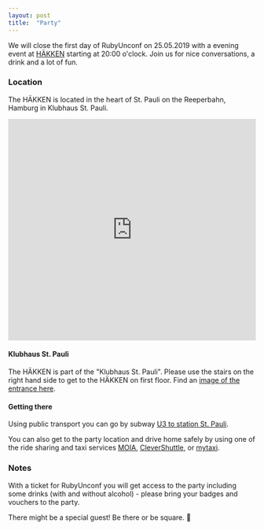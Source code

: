 ```yaml
---
layout: post
title:  "Party"
---
```

We will close the first day of RubyUnconf on 25.05.2019 with a evening event at [HÄKKEN](https://goo.gl/maps/LeKx9JqQDaYyEAxD8) starting at 20:00 o'clock. Join us for nice conversations, a drink and a lot of fun.


### Location

The HÄKKEN is located in the heart of St. Pauli on the Reeperbahn, Hamburg in Klubhaus St. Pauli.

<p>
  <iframe src="https://www.google.com/maps/embed?pb=!1m18!1m12!1m3!1d2370.479100438408!2d9.962063451239572!3d53.54921447992402!2m3!1f0!2f0!3f0!3m2!1i1024!2i768!4f13.1!3m3!1m2!1s0x47b18f727040e9a9%3A0x9283617e6aab6eae!2zSMOES0tFTg!5e0!3m2!1sde!2sde!4v1558039530724!5m2!1sde!2sde" width="100%" height="450" frameborder="0" style="border:0" allowfullscreen></iframe>
</p>

#### Klubhaus St. Pauli

The HÄKKEN is part of the "Klubhaus St. Pauli". Please use the stairs on the right hand side to get to the HÄKKEN on first floor. Find an [image of the entrance here](https://www.google.de/maps/uv?hl=de&pb=!1s0x47b18f7212aff5ed%3A0xc0192356141b2818!2m22!2m2!1i80!2i80!3m1!2i20!16m16!1b1!2m2!1m1!1e1!2m2!1m1!1e3!2m2!1m1!1e5!2m2!1m1!1e4!2m2!1m1!1e6!3m1!7e115!4shttps%3A%2F%2Flh5.googleusercontent.com%2Fp%2FAF1QipN6qFeDCzx2Liw3zLWZ3GiDF7hwIYhQQyBWa-Q%3Dw240-h320-k-no!5sklubhaus%20st.%20pauli%20-%20Google-Suche!15sCAQ&imagekey=!1e10!2sAF1QipMcqV3qQKqQiWNQeTnZFQWcnw-neoTKw5Ka2Ch1&sa=X&ved=2ahUKEwjGwOOR-KDiAhXILlAKHeGHAccQoiowGHoECA4QBg#).


#### Getting there

Using public transport you can go by subway [U3 to station St. Pauli](https://goo.gl/maps/D9GtyMMP5FUpTCH5A).

You can also get to the party location and drive home safely by using one of the ride sharing and taxi services [MOIA](https://www.moia.io/en), [CleverShuttle](https://www.clevershuttle.de/en/), or [mytaxi](https://mytaxi.com/uk/).

### Notes

With a ticket for RubyUnconf you will get access to the party including some drinks (with and without alcohol) - please bring your badges and vouchers to the party.

There might be a special guest! Be there or be square. 🥳